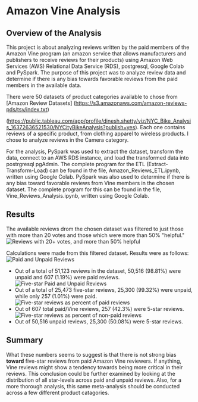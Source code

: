 # Amazon Vine Analysis

## Overview of the Analysis
This project is about analyzing reviews written by the paid members of the Amazon Vine program (an amazon service that allows manufacturers and publishers to receive reviews for their products) using Amazon Web Services (AWS) Relational Data Service (RDS), postgresql, Google Colab and PySpark. The purpose of this project was to analyze review data and determine if there is any bias towards favorable reviews from the paid members in the available data.

There were 50 datasets of product categories available to chose from [Amazon Review Datasets] (https://s3.amazonaws.com/amazon-reviews-pds/tsv/index.txt)

(https://public.tableau.com/app/profile/dinesh.shetty/viz/NYC_Bike_Analysis_16372636521530/NYCityBikeAnalysis?publish=yes).
Each one contains reviews of a specific product, from clothing apparel to wireless products. I chose to analyze reviews in the Camera category.

For the analysis, PySpark was used to extract the dataset, transform the data, connect to an AWS RDS instance, and load the transformed data into postrgresql pgAdmin. The complete program for the ETL (Extract-Transform-Load) can be found in the file, Amazon_Reviews_ETL.ipynb, written using Google Colab. PySpark was also used to determine if there is any bias toward favorable reviews from Vine members in the chosen dataset. The complete program for this can be found in the file, Vine_Reviews_Analysis.ipynb, written using Google Colab.


## Results

The available reviews drom the chosen dataset was filtered to just those with more than 20 votes and those which were more than 50% "helpful."
![Reviews with 20+ votes, and more than 50% helpful](images/helpful_20_votes.png)

Calculations were made from this filtered dataset. Results were as follows:
![Paid and Unpaid Reviews](images/calc_paid_and_unpaid.png)
* Out of a total of 51,123 reviews in the dataset, 50,516 (98.81%) were unpaid and 607 (1.19%) were paid reviews.
![Five-star Paid and Unpaid Reviews](images/calc_fivestar_paid_and_unpaid.png)
* Out of a total of 25,473 five-star reviews, 25,300 (99.32%) were unpaid, while only 257 (1.01%) were paid.
![Five-star reviews as percent of paid reviews](images/calc_paid_fivestar_per.png)
* Out of 607 total paid/Vine reviews, 257 (42.3%) were 5-star reviews.
![Five-star reviews as percent of non-paid reviews](images/calc_unpaid_fivestar_per.png)
* Out of 50,516 unpaid reviews, 25,300 (50.08%) were 5-star reviews.

## Summary
What these numbers seems to suggest is that there is not strong bias **toward** five-star reviews from paid Amazon Vine reviewers. If anything, Vine reviews might show a tendency towards being more critical in their reviews. This conclusion could be further examined by looking at the distribution of all star-levels across paid and unpaid reviews. Also, for a more thorough analysis, this same meta-analysis should be conducted across a few different product catagories.